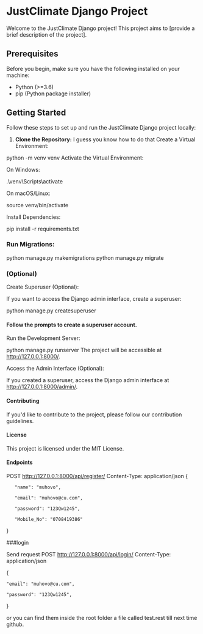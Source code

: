 
# JustClimate Django Project

Welcome to the JustClimate Django project! This project aims to [provide a brief description of the project].

## Prerequisites

Before you begin, make sure you have the following installed on your machine:

- Python (>=3.6)
- pip (Python package installer)

## Getting Started

Follow these steps to set up and run the JustClimate Django project locally:

1. **Clone the Repository:**
   I guess you know how to do that 
Create a Virtual Environment:



python -m venv venv
Activate the Virtual Environment:

On Windows:

.\venv\Scripts\activate

On macOS/Linux:


source venv/bin/activate

Install Dependencies:


pip install -r requirements.txt

### Run Migrations:
python manage.py makemigrations
python manage.py migrate

### (Optional)
Create Superuser (Optional):

If you want to access the Django admin interface, create a superuser:


python manage.py createsuperuser
 #### Follow the prompts to create a superuser account.

Run the Development Server:

python manage.py runserver
The project will be accessible at http://127.0.0.1:8000/.

Access the Admin Interface (Optional):

If you created a superuser, access the Django admin interface at http://127.0.0.1:8000/admin/.

#### Contributing
If you'd like to contribute to the project, please follow our contribution guidelines.

#### License
This project is licensed under the MIT License.




#### Endpoints 


POST http://127.0.0.1:8000/api/register/ 
Content-Type: application/json
{

       "name": "muhovo", 
       
       "email": "muhovo@cu.com", 
      
       "password": "123Qw1245", 
       
       "Mobile_No": "0708419386"
}

###login

Send request 
POST http://127.0.0.1:8000/api/login/ 
Content-Type: application/json

{

    "email": "muhovo@cu.com", 
    
    "password": "123Qw1245",
}





or you can find them inside the root foIder a fiIe caIIed test.rest 
tiII next time github. 
